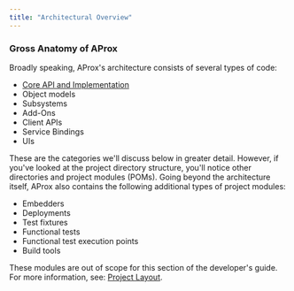 ```yaml
---
title: "Architectural Overview"
---
```


### Gross Anatomy of AProx

Broadly speaking, AProx's architecture consists of several types of code:

* [Core API and Implementation](core.html)
* Object models
* Subsystems
* Add-Ons
* Client APIs
* Service Bindings
* UIs

These are the categories we'll discuss below in greater detail. However, if you've looked at the project directory structure, you'll notice other directories and project modules (POMs). Going beyond the architecture itself, AProx also contains the following additional types of project modules:

* Embedders
* Deployments
* Test fixtures
* Functional tests
* Functional test execution points
* Build tools

These modules are out of scope for this section of the developer's guide. For more information, see: [Project Layout](layout.html).
